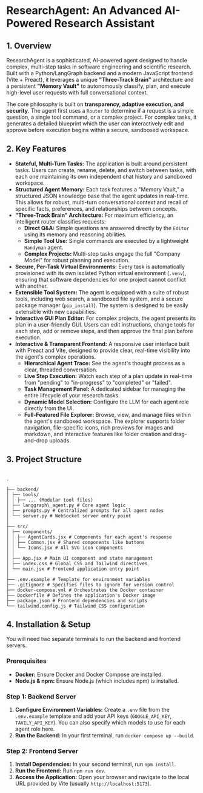 # ResearchAgent: An Advanced AI-Powered Research Assistant

## 1. Overview

ResearchAgent is a sophisticated, AI-powered agent designed to handle complex, multi-step tasks in software engineering and scientific research. Built with a Python/LangGraph backend and a modern JavaScript frontend (Vite + Preact), it leverages a unique **"Three-Track Brain"** architecture and a persistent **"Memory Vault"** to autonomously classify, plan, and execute high-level user requests with full conversational context.

The core philosophy is built on **transparency, adaptive execution, and security**. The agent first uses a `Router` to determine if a request is a simple question, a single tool command, or a complex project. For complex tasks, it generates a detailed blueprint which the user can interactively edit and approve before execution begins within a secure, sandboxed workspace.

## 2. Key Features

-   **Stateful, Multi-Turn Tasks:** The application is built around persistent tasks. Users can create, rename, delete, and switch between tasks, with each one maintaining its own independent chat history and sandboxed workspace.
-   **Structured Agent Memory:** Each task features a "Memory Vault," a structured JSON knowledge base that the agent updates in real-time. This allows for robust, multi-turn conversational context and recall of specific facts, preferences, and relationships between concepts.
-   **"Three-Track Brain" Architecture:** For maximum efficiency, an intelligent router classifies requests:
    -   **Direct Q&A:** Simple questions are answered directly by the `Editor` using its memory and reasoning abilities.
    -   **Simple Tool Use:** Single commands are executed by a lightweight `Handyman` agent.
    -   **Complex Projects:** Multi-step tasks engage the full "Company Model" for robust planning and execution.
-   **Secure, Per-Task Virtual Environments:** Every task is automatically provisioned with its own isolated Python virtual environment (`.venv`), ensuring that software dependencies for one project cannot conflict with another.
-   **Extensible Tool System:** The agent is equipped with a suite of robust tools, including web search, a sandboxed file system, and a secure package manager (`pip_install`). The system is designed to be easily extensible with new capabilities.
-   **Interactive GUI Plan Editor:** For complex projects, the agent presents its plan in a user-friendly GUI. Users can edit instructions, change tools for each step, add or remove steps, and then approve the final plan before execution.
-   **Interactive & Transparent Frontend:** A responsive user interface built with Preact and Vite, designed to provide clear, real-time visibility into the agent's complex operations.
    -   **Hierarchical Agent Trace:** See the agent's thought process as a clear, threaded conversation.
    -   **Live Step Execution:** Watch each step of a plan update in real-time from "pending" to "in-progress" to "completed" or "failed".
    -   **Task Management Panel:** A dedicated sidebar for managing the entire lifecycle of your research tasks.
    -   **Dynamic Model Selection:** Configure the LLM for each agent role directly from the UI.
    -   **Full-Featured File Explorer:** Browse, view, and manage files within the agent's sandboxed workspace. The explorer supports folder navigation, file-specific icons, rich previews for images and markdown, and interactive features like folder creation and drag-and-drop uploads.

## 3. Project Structure

```

.

├── backend/
│ ├── tools/
│ │ ├── ... (Modular tool files)
│ ├── langgraph\_agent.py # Core agent logic
│ ├── prompts.py # Centralized prompts for all agent nodes
│ └── server.py # WebSocket server entry point
│
├── src/
│ ├── components/
│ │ ├── AgentCards.jsx # Components for each agent's response
│ │ ├── Common.jsx # Shared components like buttons
│ │ └── Icons.jsx # All SVG icon components
│ │
│ ├── App.jsx # Main UI component and state management
│ ├── index.css # Global CSS and Tailwind directives
│ └── main.jsx # Frontend application entry point
│
├── .env.example # Template for environment variables
├── .gitignore # Specifies files to ignore for version control
├── docker-compose.yml # Orchestrates the Docker container
├── Dockerfile # Defines the application's Docker image
├── package.json # Frontend dependencies and scripts
└── tailwind.config.js # Tailwind CSS configuration

```

## 4. Installation & Setup

You will need two separate terminals to run the backend and frontend servers.

### Prerequisites

-   **Docker:** Ensure Docker and Docker Compose are installed.
-   **Node.js & npm:** Ensure Node.js (which includes npm) is installed.

### Step 1: Backend Server

1.  **Configure Environment Variables:** Create a `.env` file from the `.env.example` template and add your API keys (`GOOGLE_API_KEY`, `TAVILY_API_KEY`). You can also specify which models to use for each agent role here.
2.  **Run the Backend:** In your first terminal, run `docker compose up --build`.

### Step 2: Frontend Server

1.  **Install Dependencies:** In your second terminal, run `npm install`.
2.  **Run the Frontend:** Run `npm run dev`.
3.  **Access the Application:** Open your browser and navigate to the local URL provided by Vite (usually `http://localhost:5173`).

